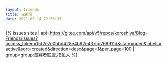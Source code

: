 ```yaml
---
layout: friends
title: 兄弟萌
date: 2021-05-14 12:50:37
---
```

{% issues sites | api=https://gitee.com/api/v5/repos/koroshiya/Blog-Friends/issues?access_token=15f2e7d0bbd428e4b92e437cd769911d&state=open&labels=active&sort=created&direction=desc&page=1&per_page=100 | group=group:孤寡者联盟,摸鱼人 %}
